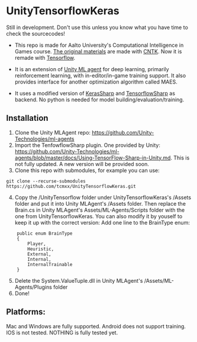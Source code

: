 # UnityTensorflowKeras
Still in development. Don't use this unless you know what you have time to check the sourcecodes!

- This repo is made for Aalto University's Computational Intelligence in Games course. [The original materials](https://github.com/tcmxx/CNTKUnityTools) are made with [CNTK](https://github.com/Microsoft/CNTK). Now it is remade with [Tensorflow](https://github.com/tensorflow/tensorflow).

- It is an extension of [Unity ML agent](https://github.com/Unity-Technologies/ml-agents) for deep learning, primarily reinforcement learning, with in-editor/in-game training support. It also provides interface for another optimization algorithm called MAES.

- It uses a modified version of [KerasSharp](https://github.com/tcmxx/keras-sharp) and [TensorflowSharp](https://github.com/migueldeicaza/TensorFlowSharp) as backend. No python is needed for model building/evaluation/training. 

## Installation
1. Clone the Unity MLAgent repo: https://github.com/Unity-Technologies/ml-agents
2. Import the TenfowflowSharp plugin. One provided by Unity: https://github.com/Unity-Technologies/ml-agents/blob/master/docs/Using-TensorFlow-Sharp-in-Unity.md. This is not fully updated. A new version will be provided soon.
3. Clone this repo with submodules, for example you can use: 
 ```
 git clone --recurse-submodules https://github.com/tcmxx/UnityTensorflowKeras.git
 ```
4. Copy the /UnityTensorflow folder under UnityTensorflowKeras's /Assets folder and put it into Unity MLAgent's /Assets folder. Then replace the Brain.cs in Unity MLAgent's Assets/ML-Agents/Scripts folder with the one from UnityTensorflowKeras.  You can also modify it by youself to keep it up with the correct version: Add one line to the BrainType enum:
```    
    public enum BrainType
    {
        Player,
        Heuristic,
        External,
        Internal,
        InternalTrainable
    }
```
5. Delete the System.ValueTuple.dll in Unity MLAgent's /Assets/ML-Agents/Plugins folder
6. Done!

## Platforms:
Mac and Windows are fully supported. Android does not support training. IOS is not tested.
NOTHING is fully tested yet.
